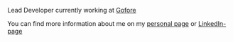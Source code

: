 Lead Developer currently working at [Gofore](https://gofore.com/en/)

You can find more information about me on my [personal page](https://laveez.github.io/) or [LinkedIn-page](https://www.linkedin.com/in/niko-muukkonen/)

<!--
**laveez/laveez** is a ✨ _special_ ✨ repository because its `README.md` (this file) appears on your GitHub profile.

Here are some ideas to get you started:

- 🔭 I’m currently working on ...
- 🌱 I’m currently learning ...
- 👯 I’m looking to collaborate on ...
- 🤔 I’m looking for help with ...
- 💬 Ask me about ...
- 📫 How to reach me: ...
- 😄 Pronouns: ...
- ⚡ Fun fact: ...
-->
